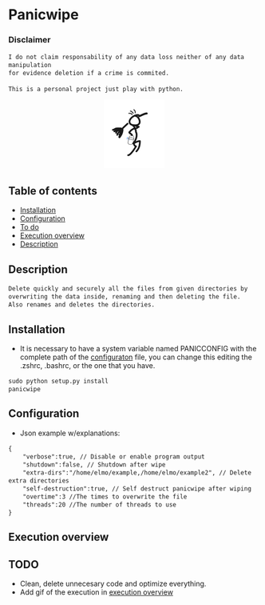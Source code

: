# Panicwipe

### Disclaimer
```
I do not claim responsability of any data loss neither of any data manipulation
for evidence deletion if a crime is commited.

This is a personal project just play with python.
```

<p align="center">
  <img src="https://github.com/77LrW8VpnD/panicwipe/blob/main/panicwipe_logo.png"/>
</p>

## Table of contents
- [Installation](#installation)
- [Configuration](#configuration)
- [To do](#TODO)
- [Execution overview](#execution-overview)
- [Description](#description)
 
## Description
```
Delete quickly and securely all the files from given directories by overwriting the data inside, renaming and then deleting the file.
Also renames and deletes the directories.
```

## Installation
- It is necessary to have a system variable named PANICCONFIG with the complete path of the [configuraton](#configuration) file, you can change this editing the .zshrc, .bashrc, or the one that you have.
```
sudo python setup.py install
panicwipe
```

## Configuration
 - Json example w/explanations:
```
{
	"verbose":true, // Disable or enable program output
	"shutdown":false, // Shutdown after wipe
	"extra-dirs":"/home/elmo/example,/home/elmo/example2", // Delete extra directories
	"self-destruction":true, // Self destruct panicwipe after wiping
	"overtime":3 //The times to overwrite the file
	"threads":20 //The number of threads to use
}
```

## Execution overview





## TODO
- Clean, delete unnecesary code and optimize everything.
- Add gif of the execution in [execution overview](#execution-overview)
